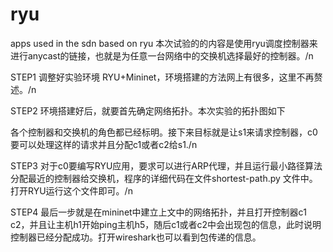 # ryu
apps used in the sdn based on ryu
本次试验的的内容是使用ryu调度控制器来进行anycast的链接，也就是为任意一台网络中的交换机选择最好的控制器。/n

STEP1
调整好实验环境 RYU+Mininet，环境搭建的方法网上有很多，这里不再赘述。/n

STEP2
环境搭建好后，就要首先确定网络拓扑。本次实验的拓扑图如下














<!--
 /* Font Definitions */
@font-face
	{font-family:宋体;
	mso-font-charset:134;
	mso-generic-font-family:auto;
	mso-font-pitch:variable;
	mso-font-signature:3 680460288 22 0 262145 0;}
@font-face
	{font-family:"Cambria Math";
	panose-1:2 4 5 3 5 4 6 3 2 4;
	mso-font-charset:0;
	mso-generic-font-family:roman;
	mso-font-pitch:variable;
	mso-font-signature:-536870145 1107305727 0 0 415 0;}
 /* Style Definitions */
p.MsoNormal, li.MsoNormal, div.MsoNormal
	{mso-style-unhide:no;
	mso-style-qformat:yes;
	mso-style-parent:"";
	margin:0cm;
	margin-bottom:.0001pt;
	mso-pagination:widow-orphan;
	font-size:12.0pt;
	font-family:"Times New Roman",serif;
	mso-fareast-font-family:宋体;}
.MsoChpDefault
	{mso-style-type:export-only;
	mso-default-props:yes;
	font-size:10.0pt;
	mso-ansi-font-size:10.0pt;
	mso-bidi-font-size:10.0pt;
	mso-fareast-font-family:宋体;}
@page WordSection1
	{size:612.0pt 792.0pt;
	margin:72.0pt 72.0pt 72.0pt 72.0pt;
	mso-header-margin:36.0pt;
	mso-footer-margin:36.0pt;
	mso-paper-source:0;}
div.WordSection1
	{page:WordSection1;}
-->





















各个控制器和交换机的角色都已经标明。接下来目标就是让s1来请求控制器，c0要可以处理这样的请求并且分配c1或者c2给s1./n

STEP3
对于c0要编写RYU应用，要求可以进行ARP代理，并且运行最小路径算法分配最近的控制器给交换机，程序的详细代码在文件shortest-path.py 文件中。打开RYU运行这个文件即可。/n

STEP4
最后一步就是在mininet中建立上文中的网络拓扑，并且打开控制器c1 c2，并且让主机h1开始ping主机h5，随后c1或者c2中会出现包的信息，此时说明控制器已经分配成功。打开wireshark也可以看到包传递的信息。
